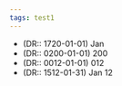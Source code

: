 ```yaml
---
tags: test1
---
```


* (DR:: 1720-01-01) Jan
* (DR:: 0200-01-01) 200
* (DR:: 0012-01-01) 012
* (DR:: 1512-01-31) Jan 12